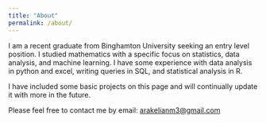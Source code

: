 ```yaml
---
title: "About"
permalink: /about/
---
```

I am a recent graduate from Binghamton University seeking an entry level position. I studied mathematics with a specific focus on statistics, data analysis, and machine learning. I have some experience with data analysis in python and excel, writing queries in SQL, and statistical analysis in R.


I have included some basic projects on this page and will continually update it with more in the future. 


Please feel free to contact me by email: arakelianm3@gmail.com